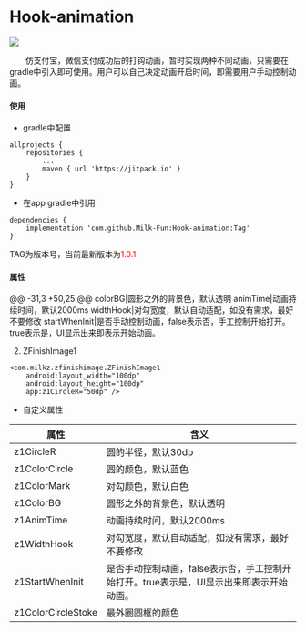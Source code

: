 # Hook-animation

[![](https://jitpack.io/v/Milk-Fun/Hook-animation.svg)](https://jitpack.io/#Milk-Fun/Hook-animation)

&ensp;&ensp;&ensp;&ensp;仿支付宝，微信支付成功后的打钩动画，暂时实现两种不同动画，只需要在gradle中引入即可使用。用户可以自己决定动画开启时间，即需要用户手动控制动画。

#### 使用

- gradle中配置

```
allprojects {
	repositories {
		...
		maven { url 'https://jitpack.io' }
	}
}
```

- 在app gradle中引用

```
dependencies {
	implementation 'com.github.Milk-Fun:Hook-animation:Tag'
}
```
TAG为版本号，当前最新版本为<font color=red>1.0.1</font>


#### 属性
@@ -31,3 +50,25 @@ colorBG|圆形之外的背景色，默认透明
animTime|动画持续时间，默认2000ms
widthHook|对勾宽度，默认自动适配，如没有需求，最好不要修改
startWhenInit|是否手动控制动画，false表示否，手工控制开始打开。true表示是，UI显示出来即表示开始动画。

2. ZFinishImage1

```
<com.milkz.zfinishimage.ZFinishImage1
    android:layout_width="100dp"
    android:layout_height="100dp"
    app:z1CircleR="50dp" />
```

- 自定义属性

属性|含义
--|--
z1CircleR|圆的半径，默认30dp
z1ColorCircle|圆的颜色，默认蓝色
z1ColorMark|对勾颜色，默认白色
z1ColorBG|圆形之外的背景色，默认透明
z1AnimTime|动画持续时间，默认2000ms
z1WidthHook|对勾宽度，默认自动适配，如没有需求，最好不要修改
z1StartWhenInit|是否手动控制动画，false表示否，手工控制开始打开。true表示是，UI显示出来即表示开始动画。
z1ColorCircleStoke|最外圈圆框的颜色
